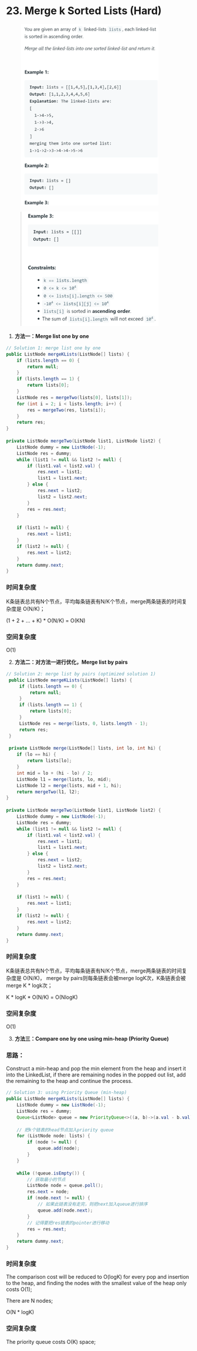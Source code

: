 # 23. Merge k Sorted Lists (Hard)

<figure><img src="../../../.gitbook/assets/image (124).png" alt="" width="375"><figcaption></figcaption></figure>

<figure><img src="../../../.gitbook/assets/image (94).png" alt="" width="375"><figcaption></figcaption></figure>

1. **方法一：Merge list one by one**

```java
// Solution 1: merge list one by one
public ListNode mergeKLists(ListNode[] lists) {
    if (lists.length == 0) {
        return null;
    }
    if (lists.length == 1) {
        return lists[0];
    }
    ListNode res = mergeTwo(lists[0], lists[1]);
    for (int i = 2; i < lists.length; i++) {
        res = mergeTwo(res, lists[i]);
    }
    return res;
}

private ListNode mergeTwo(ListNode list1, ListNode list2) {
    ListNode dummy = new ListNode(-1);
    ListNode res = dummy;
    while (list1 != null && list2 != null) {
        if (list1.val < list2.val) {
            res.next = list1;
            list1 = list1.next;
        } else {
            res.next = list2;
            list2 = list2.next;
        }
        res = res.next;
    }

    if (list1 != null) {
        res.next = list1;
    }
    if (list2 != null) {
        res.next = list2;
    }
    return dummy.next;
}
```

### 时间复杂度

K条链表总共有N个节点，平均每条链表有N/K个节点，merge两条链表的时间复杂度是 O(N/K)；

(1 + 2 + ... + K) \* O(N/K) = O(KN)

### 空间复杂度

O(1)

2. **方法二：对方法一进行优化，Merge list by pairs**

```java
// Solution 2: merge list by pairs (optimized solution 1)
 public ListNode mergeKLists(ListNode[] lists) {
     if (lists.length == 0) {
         return null;
     }
     if (lists.length == 1) {
         return lists[0];
     }
     ListNode res = merge(lists, 0, lists.length - 1);
     return res;
 }
 
 private ListNode merge(ListNode[] lists, int lo, int hi) {
    if (lo == hi) {
        return lists[lo];
    }
    int mid = lo + (hi - lo) / 2;
    ListNode l1 = merge(lists, lo, mid);
    ListNode l2 = merge(lists, mid + 1, hi);
    return mergeTwo(l1, l2);
}

private ListNode mergeTwo(ListNode list1, ListNode list2) {
    ListNode dummy = new ListNode(-1);
    ListNode res = dummy;
    while (list1 != null && list2 != null) {
        if (list1.val < list2.val) {
            res.next = list1;
            list1 = list1.next;
        } else {
            res.next = list2;
            list2 = list2.next;
        }
        res = res.next;
    }

    if (list1 != null) {
        res.next = list1;
    }
    if (list2 != null) {
        res.next = list2;
    }
    return dummy.next;
}
```

### 时间复杂度

K条链表总共有N个节点，平均每条链表有N/K个节点，merge两条链表的时间复杂度是 O(N/K)， merge by pairs则每条链表会被merge logK次，K条链表会被merge K \* logk次；

K \* logK \* O(N/K) = O(NlogK)

### 空间复杂度

O(1)

3. **方法三：Compare one by one using min-heap (Priority Queue)**

### 思路：

Construct a min-heap and pop the min element from the heap and insert it into the LinkedList, if there are remaining nodes in the popped out list, add the remaining to the heap and continue the process.

```java
// Solution 3: using Priority Queue (min-heap)
public ListNode mergeKLists(ListNode[] lists) {
    ListNode dummy = new ListNode(-1);
    ListNode res = dummy;
    Queue<ListNode> queue = new PriorityQueue<>((a, b)->(a.val - b.val));

    // 把k个链表的head节点加入priority queue
    for (ListNode node: lists) {
        if (node != null) {
            queue.add(node);
        }
    }

    while (!queue.isEmpty()) {
        // 获取最小的节点
        ListNode node = queue.poll();
        res.next = node;
        if (node.next != null) {
            // 如果此链表没有走完，则把next加入queue进行排序
            queue.add(node.next);
        }
        // 记得要把res链表的pointer进行移动
        res = res.next;
    }
    return dummy.next;
}
```

### 时间复杂度

The comparison cost will be reduced to O(logK) for every pop and insertion to the heap, and finding the nodes with the smallest value of the heap only costs O(1);

There are N nodes;

O(N \* logK)

### 空间复杂度

The priority queue costs O(K) space;
